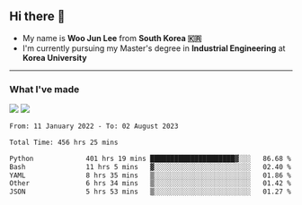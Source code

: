 ## Hi there 👋

- My name is **Woo Jun Lee** from **South Korea 🇰🇷**
- I'm currently pursuing my Master's degree in **Industrial Engineering** at **Korea University**

---

### What I've made

<a href="https://share.streamlit.io/tomtom1103/kuiai_hackathon_2022/main/JL_app.py"><img src="https://img.shields.io/badge/Journey Lee-161B22?style=for-the-badge&logo=streamlit&logoColor=FF4B4B"/></a> <a href="https://jeon-100.github.io/Dangzang/"><img src="https://img.shields.io/badge/당신을 위한 장학금, 당장!-161B22?style=for-the-badge&logo=react&logoColor=#61DAFB"/></a>

<!--START_SECTION:waka-->

```txt
From: 11 January 2022 - To: 02 August 2023

Total Time: 456 hrs 25 mins

Python             401 hrs 19 mins █████████████████████▓░░░   86.68 %
Bash               11 hrs 5 mins   ▓░░░░░░░░░░░░░░░░░░░░░░░░   02.40 %
YAML               8 hrs 35 mins   ▒░░░░░░░░░░░░░░░░░░░░░░░░   01.86 %
Other              6 hrs 34 mins   ▒░░░░░░░░░░░░░░░░░░░░░░░░   01.42 %
JSON               5 hrs 53 mins   ▒░░░░░░░░░░░░░░░░░░░░░░░░   01.27 %
```

<!--END_SECTION:waka-->
